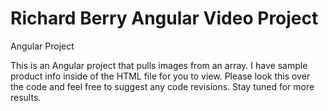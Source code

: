 # Richard Berry Angular Video Project

Angular Project

This is an Angular project that pulls images from an array. I have sample product info inside of the HTML file for you to view. Please look this over the code and feel free to suggest any code revisions. Stay tuned for more results.
